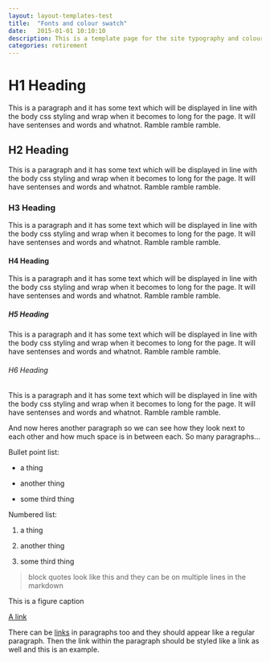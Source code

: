 ```yaml
---
layout: layout-templates-test
title:  "Fonts and colour swatch"
date:   2015-01-01 10:10:10
description: This is a template page for the site typography and colour.
categories: retirement
---
```


# H1 Heading

This is a paragraph and it has some text which will be displayed in line with the body css styling and wrap when it becomes to long for the page. It will have sentenses and words and whatnot. Ramble ramble ramble.

## H2 Heading

This is a paragraph and it has some text which will be displayed in line with the body css styling and wrap when it becomes to long for the page. It will have sentenses and words and whatnot. Ramble ramble ramble.

### H3 Heading

This is a paragraph and it has some text which will be displayed in line with the body css styling and wrap when it becomes to long for the page. It will have sentenses and words and whatnot. Ramble ramble ramble.

#### H4 Heading

This is a paragraph and it has some text which will be displayed in line with the body css styling and wrap when it becomes to long for the page. It will have sentenses and words and whatnot. Ramble ramble ramble.

##### H5 Heading

This is a paragraph and it has some text which will be displayed in line with the body css styling and wrap when it becomes to long for the page. It will have sentenses and words and whatnot. Ramble ramble ramble.

###### H6 Heading

This is a paragraph and it has some text which will be displayed in line with the body css styling and wrap when it becomes to long for the page. It will have sentenses and words and whatnot. Ramble ramble ramble.

And now heres another paragraph so we can see how they look next to each other and how much space is in between each. So many paragraphs...

Bullet point list:

- a thing

- another thing

- some third thing

Numbered list:

1. a thing

2. another thing

3. some third thing

> block quotes look like this and 
> they can be on multiple lines in the markdown

<figcaption>This is a figure caption</figcaption>

<a href="#">A link</a>

There can be <a href="#">links</a> in paragraphs too and they should appear like a regular paragraph. Then the link within the paragraph should be styled like a link as well and this is an example.

